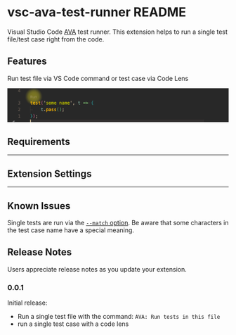 # vsc-ava-test-runner README

Visual Studio Code [AVA](https://github.com/avajs/ava) test runner. This extension helps to run a single test file/test case right from the code.

## Features

Run test file via VS Code command or test case via Code Lens

![code lens](images/readme.png)

## Requirements

---

## Extension Settings

---

## Known Issues
Single tests are run via the [`--match` option](https://github.com/avajs/ava/blob/main/docs/05-command-line.md#running-tests-with-matching-titles). Be aware that some characters in the test case name have a special meaning.

## Release Notes

Users appreciate release notes as you update your extension.

### 0.0.1

Initial release:
- Run a single test file with the command: `AVA: Run tests in this file`
- run a single test case with a code lens


